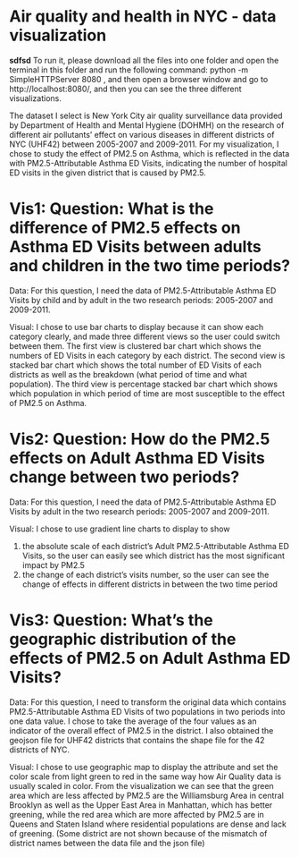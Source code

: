 # Air quality and health in NYC - data visualization
<b>sdfsd</b>
To run it, please download all the files into one folder and open the terminal in this folder and run the following command:  python -m SimpleHTTPServer 8080 , and then open a browser window and go to http://localhost:8080/, and then you can see the three different visualizations.

The dataset I select is New York City air quality surveillance data provided by Department of Health and Mental Hygiene (DOHMH) on the research of different air pollutants’ effect on various diseases in different districts of NYC (UHF42) between 2005-2007 and 2009-2011. For my visualization, I chose to study the effect of PM2.5 on Asthma, which is reflected in the data with PM2.5-Attributable Asthma ED Visits, indicating the number of hospital ED visits in the given district that is caused by PM2.5.

# Vis1: Question: What is the difference of PM2.5 effects on Asthma ED Visits between adults and children in the two time periods?

Data: For this question, I need the data of PM2.5-Attributable Asthma ED Visits by child and by adult in the two research periods: 2005-2007 and 2009-2011.

Visual: I chose to use bar charts to display because it can show each category clearly, and made three different views so the user could switch between them. The first view is clustered bar chart which shows the numbers of ED Visits in each category by each district. The second view is stacked bar chart which shows the total number of ED Visits of each districts as well as the breakdown (what period of time and what population). The third view is percentage stacked bar chart which shows which population in which period of time are most susceptible to the effect of PM2.5 on Asthma.

# Vis2: Question: How do the PM2.5 effects on Adult Asthma ED Visits change between two periods?

Data: For this question, I need the data of PM2.5-Attributable Asthma ED Visits by adult in the two research periods: 2005-2007 and 2009-2011.

Visual: I chose to use gradient line charts to display to show 
1) the absolute scale of each district’s Adult PM2.5-Attributable Asthma ED Visits, so the user can easily see which district has the most significant impact by PM2.5
2) the change of each district’s visits number, so the user can see the change of effects in different districts in between the two time period

# Vis3: Question: What’s the geographic distribution of the effects of PM2.5 on Adult Asthma ED Visits?

Data: For this question, I need to transform the original data which contains PM2.5-Attributable Asthma ED Visits of two populations in two periods into one data value. I chose to take the average of the four values as an indicator of the overall effect of PM2.5 in the district. I also obtained the geojson file for UHF42 districts that contains the shape file for the 42 districts of NYC.

Visual: I chose to use geographic map to display the attribute and set the color scale from light green to red in the same way how Air Quality data is usually scaled in color. From the visualization we can see that the green area which are less affected by PM2.5 are the Williamsburg Area in central Brooklyn as well as the Upper East Area in Manhattan, which has better greening, while the red area which are more affected by PM2.5 are in Queens and Staten Island where residential populations are dense and lack of greening. (Some district are not shown because of the mismatch of district names between the data file and the json file)
